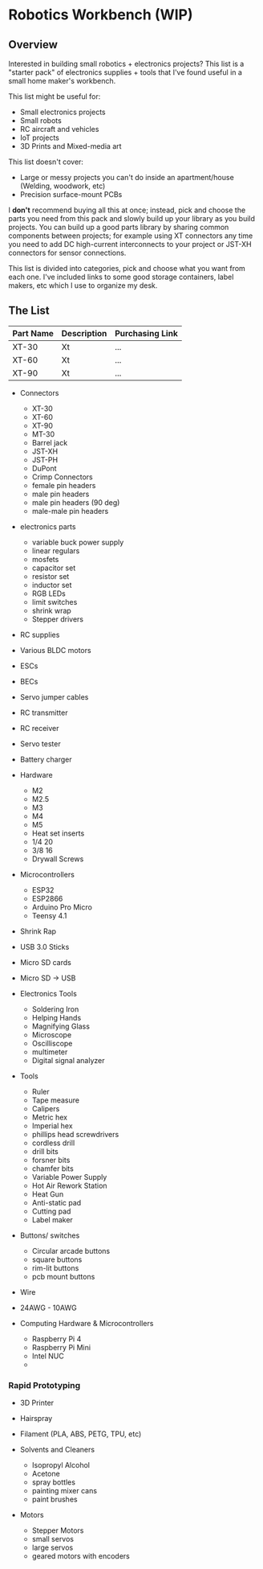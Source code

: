 # Robotics Workbench (WIP)
## Overview

Interested in building small robotics + electronics projects? This list is a "starter pack" of electronics supplies + tools that I've found useful in a small home maker's workbench.

This list might be useful for:
- Small electronics projects
- Small robots
- RC aircraft and vehicles
- IoT projects
- 3D Prints and Mixed-media art

This list doesn't cover:
- Large or messy projects you can't do inside an apartment/house (Welding, woodwork, etc)
- Precision surface-mount PCBs

I **don't** recommend buying all this at once; instead, pick and choose the parts you need from this pack and slowly build up your library as you build projects. You can build up a good parts library by sharing common components between projects; for example using XT connectors any time you need to add DC high-current interconnects to your project or JST-XH connectors for sensor connections.

This list is divided into categories, pick and choose what you want from each one. I've included links to some good storage containers, label makers, etc which I use to organize my desk.

## The List

|Part Name|Description|Purchasing Link|
|-----|-----|-----|
|XT-30|Xt|...|
|XT-60|Xt|...|
|XT-90|Xt|...|

- Connectors
  - XT-30
  - XT-60
  - XT-90
  - MT-30
  - Barrel jack
  - JST-XH
  - JST-PH
  - DuPont
  - Crimp Connectors
  - female pin headers
  - male pin headers
  - male pin headers (90 deg)
  - male-male pin headers

- electronics parts
  - variable buck power supply
  - linear regulars
  - mosfets
  - capacitor set
  - resistor set
  - inductor set
  - RGB LEDs
  - limit switches
  - shrink wrap
  - Stepper drivers
 
- RC supplies
-   Various BLDC motors
-   ESCs
-   BECs
-   Servo jumper cables
-   RC transmitter
-   RC receiver
- Servo tester
- Battery charger

- Hardware
  - M2
  - M2.5
  - M3
  - M4
  - M5
  - Heat set inserts
  - 1/4 20
  - 3/8 16
  - Drywall Screws
 
- Microcontrollers
  - ESP32
  - ESP2866
  - Arduino Pro Micro
  - Teensy 4.1
 
- Shrink Rap
- USB 3.0 Sticks
- Micro SD cards
- Micro SD -> USB

- Electronics Tools
  - Soldering Iron
  - Helping Hands
  - Magnifying Glass
  - Microscope
  - Oscilliscope
  - multimeter
  - Digital signal analyzer

- Tools
  - Ruler
  - Tape measure
  - Calipers
  - Metric hex
  - Imperial hex
  - phillips head screwdrivers
  - cordless drill
  - drill bits
  - forsner bits
  - chamfer bits
  - Variable Power Supply
  - Hot Air Rework Station
  - Heat Gun
  - Anti-static pad
  - Cutting pad
  - Label maker

- Buttons/ switches
  - Circular arcade buttons
  - square buttons
  - rim-lit buttons
  - pcb mount buttons

- Wire
- 24AWG - 10AWG
 
- Computing Hardware & Microcontrollers
  - Raspberry Pi 4
  - Raspberry Pi Mini
  - Intel NUC
  - 

### Rapid Prototyping

  - 3D Printer
  - Hairspray
  - Filament (PLA, ABS, PETG, TPU, etc)
 
- Solvents and Cleaners
  - Isopropyl Alcohol
  - Acetone
  - spray bottles
  - painting mixer cans
  - paint brushes



- Motors
  - Stepper Motors
  - small servos
  - large servos
  - geared motors with encoders
